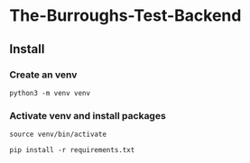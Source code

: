 # The-Burroughs-Test-Backend

## Install

### Create an venv

`python3 -m venv venv`

### Activate venv and install packages

`source venv/bin/activate`

`pip install -r requirements.txt`
